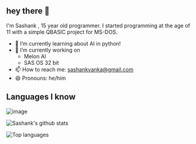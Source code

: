 hey there 👋
--
I'm Sashank , 15 year old programmer. I started programming at the age of 11 with a simple QBASIC project for MS-DOS.

+ 🌱 I’m currently learning about AI in python!<br>
+ 🔭 I’m currently working on<br>
  - Melon AI<br>
  - SAS OS 32 bit<br>
+ 📫 How to reach me: [sashankvanka@gmail.com](mailto:sashankvanka@gmail.com)<br>
+ 😄 Pronouns: he/him<br>

## Languages I know

 ![image](https://user-images.githubusercontent.com/32218136/110210658-a1e2a700-7eb8-11eb-8c1f-9c4b6d4cad07.png)
 
![Sashank's github stats](https://github-readme-stats.vercel.app/api?username=SashankV05)

![Top languages](https://github-readme-stats.vercel.app/api/top-langs/?username=SashankV05&langs_count=8)
